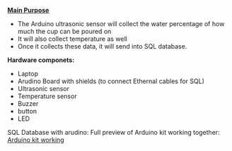 <ins>**Main Purpose**</ins>
- The Arduino ultrasonic sensor will collect the water percentage of how much the cup can be poured on
- It will also collect temperature as well
- Once it collects these data, it will send into SQL database.

**Hardware componets:**
- Laptop
- Arudino Board with shields (to connect Ethernal cables for SQL)
- Ultrasonic sensor
- Temperature sensor
- Buzzer
- button
- LED

SQL Database with arudino:
Full preview of Arduino kit working together: 
[Arduino kit working](https://youtu.be/qh8WHZqiqec)












